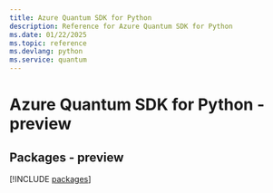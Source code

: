 ```yaml
---
title: Azure Quantum SDK for Python
description: Reference for Azure Quantum SDK for Python
ms.date: 01/22/2025
ms.topic: reference
ms.devlang: python
ms.service: quantum
---
```

# Azure Quantum SDK for Python - preview
## Packages - preview
[!INCLUDE [packages](quantum-index.md)]